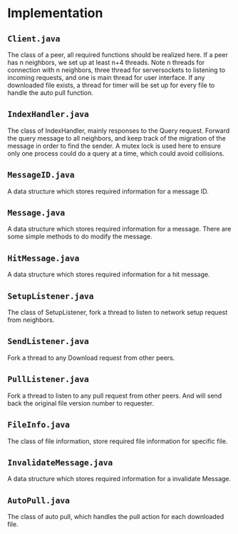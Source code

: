 # Implementation
## `Client.java` 
The class of a peer, all required functions should be realized here. If a peer has n neighbors, we set up at least n+4 threads. Note n threads for connection with n neighbors, three thread for serversockets to listening to incoming requests, and one is main thread for user interface. If any downloaded file exists, a thread for timer will be set up for every file to handle the auto pull function.
## `IndexHandler.java`
The class of IndexHandler, mainly responses to the Query request. Forward the query message to all neighbors, and keep track of the migration of the message in order to find the sender. A mutex lock is used here to ensure only one process could do a query at a time, which could avoid collisions. 
## `MessageID.java` 
A data structure which stores required information for a message ID.
## `Message.java` 
A data structure which stores required information for a message. There are some simple methods to do modify the message.
## `HitMessage.java` 
A data structure which stores required information for a hit message. 
## `SetupListener.java` 
The class of SetupListener, fork a thread to listen to network setup request from neighbors.
## `SendListener.java` 
Fork a thread to any Download request from other peers.
## `PullListener.java` 
Fork a thread to listen to any pull request from other peers. And will send back the original file version number to requester.
## `FileInfo.java` 
The class of file information, store required file information for specific file.
## `InvalidateMessage.java` 
A data structure which stores required information for a invalidate Message.
## `AutoPull.java` 
The class of auto pull, which handles the pull action for each downloaded file.
